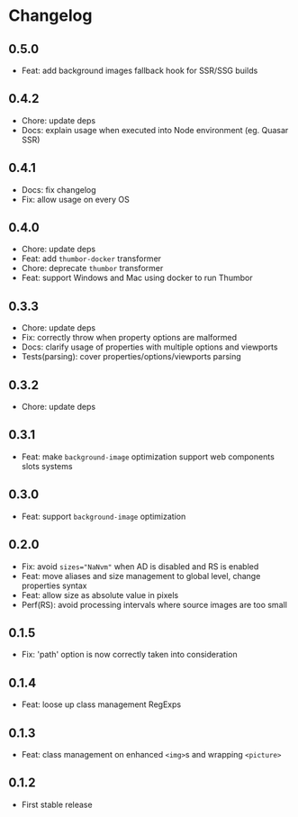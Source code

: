 # Changelog

## 0.5.0

- Feat: add background images fallback hook for SSR/SSG builds

## 0.4.2

- Chore: update deps
- Docs: explain usage when executed into Node environment (eg. Quasar SSR)

## 0.4.1

- Docs: fix changelog
- Fix: allow usage on every OS

## 0.4.0

- Chore: update deps
- Feat: add `thumbor-docker` transformer
- Chore: deprecate `thumbor` transformer
- Feat: support Windows and Mac using docker to run Thumbor

## 0.3.3

- Chore: update deps
- Fix: correctly throw when property options are malformed
- Docs: clarify usage of properties with multiple options and viewports
- Tests(parsing): cover properties/options/viewports parsing

## 0.3.2

- Chore: update deps

## 0.3.1

- Feat: make `background-image` optimization support web components slots systems

## 0.3.0

- Feat: support `background-image` optimization

## 0.2.0

- Fix: avoid `sizes="NaNvm"` when AD is disabled and RS is enabled
- Feat: move aliases and size management to global level, change properties syntax
- Feat: allow size as absolute value in pixels
- Perf(RS): avoid processing intervals where source images are too small

## 0.1.5

- Fix: 'path' option is now correctly taken into consideration

## 0.1.4

- Feat: loose up class management RegExps

## 0.1.3

- Feat: class management on enhanced `<img>`s and wrapping `<picture>`

## 0.1.2

- First stable release
